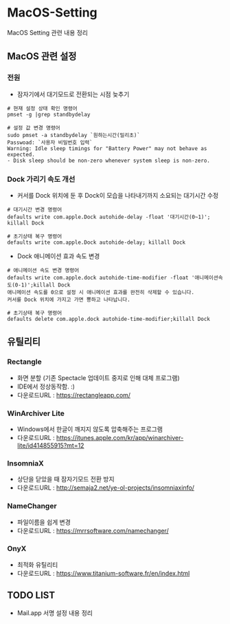 # MacOS-Setting
MacOS Setting 관련 내용 정리

## MacOS 관련 설정
### 전원
* 잠자기에서 대기모드로 전환되는 시점 늦추기
```
# 현재 설정 상태 확인 명령어
pmset -g |grep standbydelay

# 설정 값 변경 명령어
sudo pmset -a standbydelay `원하는시간(밀리초)`
Passwoad: `사용자 비밀번호 입력`
Warning: Idle sleep timings for "Battery Power" may not behave as expected.
- Disk sleep should be non-zero whenever system sleep is non-zero.
```

### Dock 가리기 속도 개선
* 커서를 Dock 위치에 둔 후 Dock이 모습을 나타내기까지 소요되는 대기시간 수정
```
# 대기시간 변경 명령어
defaults write com.apple.Dock autohide-delay -float '대기시간(0~1)'; killall Dock

# 초기상태 복구 명령어
defaults write com.apple.Dock autohide-delay; killall Dock
```

* Dock 애니메이션 효과 속도 변경
```
# 애니메이션 속도 변경 명령어
defaults write com.apple.dock autohide-time-modifier -float '애니메이션속도(0-1)';killall Dock
애니메이션 속도를 0으로 설정 시 애니메이션 효과를 완전히 삭제할 수 있습니다. 
커서를 Dock 위치에 가지고 가면 뿅하고 나타납니다.

# 초기상태 복구 명령어
defaults delete com.apple.dock autohide-time-modifier;killall Dock
```

## 유틸리티
### Rectangle
* 화면 분할 (기존 Spectacle 업데이트 중지로 인해 대체 프로그램)
* IDE에서 정상동작함. :)
* 다운로드URL : https://rectangleapp.com/
### WinArchiver Lite
* Windows에서 한글이 깨지지 않도록 압축해주는 프로그램
* 다운로드URL : https://itunes.apple.com/kr/app/winarchiver-lite/id414855915?mt=12
### InsomniaX
* 상단을 닫았을 때 잠자기모드 전환 방지
* 다운로드URL : http://semaja2.net/ye-ol-projects/insomniaxinfo/
### NameChanger
* 파일이름을 쉽게 변경
* 다운로드URL : https://mrrsoftware.com/namechanger/

### OnyX
* 최적화 유틸리티
* 다운로드URL : https://www.titanium-software.fr/en/index.html

## TODO LIST
* Mail.app 서명 설정 내용 정리


